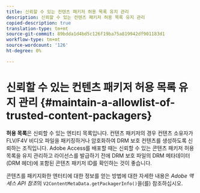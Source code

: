 ```yaml
---
title: 신뢰할 수 있는 컨텐츠 패키저 허용 목록 유지 관리
description: 신뢰할 수 있는 컨텐츠 패키저 허용 목록 유지 관리
copied-description: true
translation-type: tm+mt
source-git-commit: 89bdda1d4bd5c126f19ba75a819942df901183d1
workflow-type: tm+mt
source-wordcount: '126'
ht-degree: 0%

---
```



# 신뢰할 수 있는 컨텐츠 패키저 허용 목록 유지 관리 {#maintain-a-allowlist-of-trusted-content-packagers}

**허용 목록**&#x200B;은 신뢰할 수 있는 엔티티 목록입니다. 컨텐츠 패키저의 경우 컨텐츠 소유자가 FLV/F4V 비디오 파일을 패키징하거나 암호화하여 DRM 보호 컨텐츠를 생성하도록 신뢰하는 조직입니다. Adobe Access를 배포할 때는 신뢰할 수 있는 콘텐츠 패키저 허용 목록을 유지 관리하고 라이선스를 발급하기 전에 DRM 보호 파일의 DRM 메타데이터(DRM 헤더)에 포함된 콘텐츠 패키저 ID를 확인하는 것이 좋습니다.

콘텐츠를 패키지화한 엔터티에 대한 정보를 얻는 방법에 대한 자세한 내용은 *Adobe 액세스 API 참조*&#x200B;의 `V2ContentMetaData.getPackagerInfo()`을(를) 참조하십시오.
